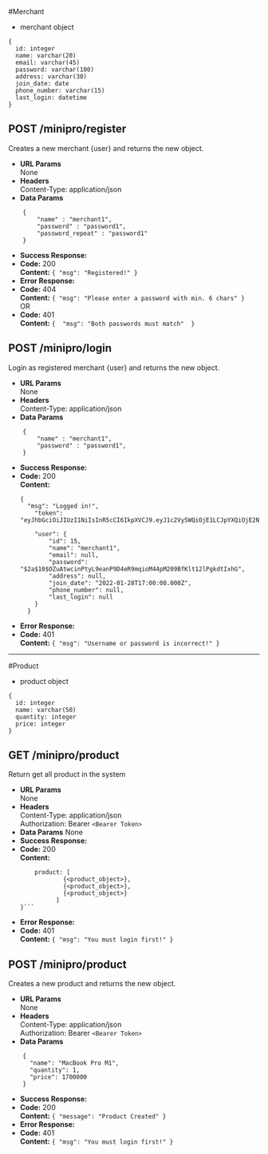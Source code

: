 #Merchant
* merchant object
```
{
  id: integer
  name: varchar(20)
  email: varchar(45)
  password: varchar(100)
  address: varchar(30)
  join_date: date
  phone_number: varchar(15)
  last_login: datetime 
}
```
**POST /minipro/register**
----
  Creates a new merchant {user} and returns the new object.
* **URL Params**  
  None
* **Headers**  
  Content-Type: application/json  
* **Data Params**  
```
    {
        "name" : "merchant1",
        "password" : "password1",
        "password_repeat" : "password1"
    }
```
* **Success Response:**  
* **Code:** 200  
  **Content:**  `{ "msg": "Registered!" }` 
* **Error Response:**
 * **Code:** 404  
  **Content:** `{ "msg": "Please enter a password with min. 6 chars" }`  
  OR  
  * **Code:** 401  
  **Content:** `{  "msg": "Both passwords must match"  }`

**POST /minipro/login**
----
  Login as registered merchant {user} and returns the new object.
* **URL Params**  
  None
* **Headers**  
  Content-Type: application/json  
* **Data Params**  
```
    {
        "name" : "merchant1",
        "password" : "password1",
    }
```
* **Success Response:**  
* **Code:** 200  
  **Content:**  
  ```
  {       
    "msg": "Logged in!",
      "token": "eyJhbGciOiJIUzI1NiIsInR5cCI6IkpXVCJ9.eyJ1c2VySWQiOjE1LCJpYXQiOjE2NDM0MjcyMzMsImV4cCI6MTY0NDAzMjAzM30.u_qWwYmo7kLRViA8d34j7X9fw5KXDSeYewnjMP_mtE4",
      
      "user": {
          "id": 15,
          "name": "merchant1",
          "email": null,
          "password": "$2a$10$OZuAtwcinPtyL9eanP9D4eR9mqioM44pM209BfKlt12lPgkdtIxhG",
          "address": null,
          "join_date": "2022-01-28T17:00:00.000Z",
          "phone_number": null,
          "last_login": null
      } 
    }
    ```
* **Error Response:**
* **Code:** 401  
**Content:** `{ "msg": "Username or password is incorrect!" }`
----
#Product
* product object
```
{
  id: integer
  name: varchar(50)
  quantity: integer
  price: integer
}
```
**GET /minipro/product**
----
  Return get all product in the system
* **URL Params**  
  None
* **Headers**  
  Content-Type: application/json  
  Authorization: Bearer `<Bearer Token>`
* **Data Params**
  None  
* **Success Response:**  
* **Code:** 200  
  **Content:**  
  ```{ 
      product: [
              {<product_object>},
              {<product_object>},
              {<product_object>}
            ]
  }``` 
* **Error Response:**
 * **Code:** 401  
  **Content:** `{ "msg": "You must login first!" }`

**POST /minipro/product**
----
  Creates a new product and returns the new object.
* **URL Params**  
  None
* **Headers**  
  Content-Type: application/json  
  Authorization: Bearer `<Bearer Token>`
* **Data Params**  
```
    {
      "name": "MacBook Pro M1",
      "quantity": 1,
      "price": 1700000
    }
```
* **Success Response:**  
* **Code:** 200  
  **Content:**  `{ "message": "Product Created" }` 
* **Error Response:**
 * **Code:** 401  
  **Content:** `{ "msg": "You must login first!" }`



